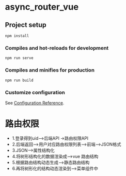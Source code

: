 # async_router_vue

## Project setup
```
npm install
```

### Compiles and hot-reloads for development
```
npm run serve
```

### Compiles and minifies for production
```
npm run build
```

### Customize configuration
See [Configuration Reference](https://cli.vuejs.org/config/).



# 路由权限

- 1.登录得到uid-->后端API ->路由权限API
- 2.后端返回-->用户对应路由权限列表-->前端-->JSON格式
- 3.JSON-->属性结构化
- 4.将树形结构化的数据渲染成-->vue 路由结构
- 5.根据路由结构动态生成-->静态路由结构
- 6.再将树形化的结构动态渲染到-->菜单组件中